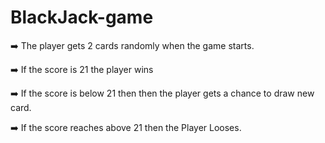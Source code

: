 # BlackJack-game
➡️ The player gets 2 cards randomly when the game starts.

➡️ If the score is 21 the player wins

➡️ If the score is below 21 then then the player gets a chance to draw new card.

➡️ If the score reaches above 21 then the Player Looses.

